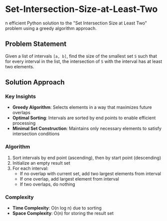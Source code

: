 # Set-Intersection-Size-at-Least-Two


n efficient Python solution to the "Set Intersection Size at Least Two" problem using a greedy algorithm approach.

## Problem Statement

Given a list of intervals `[a, b]`, find the size of the smallest set `S` such that for every interval in the list, the intersection of `S` with the interval has at least two elements.

## Solution Approach

### Key Insights
- **Greedy Algorithm**: Selects elements in a way that maximizes future overlaps
- **Optimal Sorting**: Intervals are sorted by end points to enable efficient processing
- **Minimal Set Construction**: Maintains only necessary elements to satisfy intersection conditions

### Algorithm
1. Sort intervals by end point (ascending), then by start point (descending)
2. Initialize an empty result set
3. For each interval:
   - If no overlap with current set, add two largest elements from interval
   - If one overlap, add largest element from interval
   - If two overlaps, do nothing

### Complexity
- **Time Complexity**: O(n log n) due to sorting
- **Space Complexity**: O(n) for storing the result set
